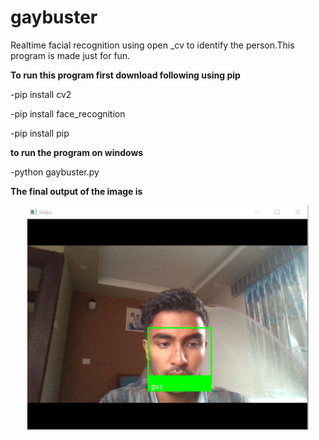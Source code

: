 # gaybuster
Realtime facial recognition using open _cv to identify the person.This program is made just for fun.
<p><b>To run this program first download following using pip</b></p>
<p>-pip install cv2</p>
<p>-pip install face_recognition</p>
<p>-pip install pip</p>
<p></p>
<p></p>

<p><b>to run the program on windows</b></p>
<p>-python gaybuster.py</p>
<p> <b>The final output of the image is</b></p>
<p align="center">
  <img src="https://github.com/invincibleaayu/gaybuster/blob/master/images/guy_images/github.jpg" width="450" title="output screenshot">
  
</p> 

